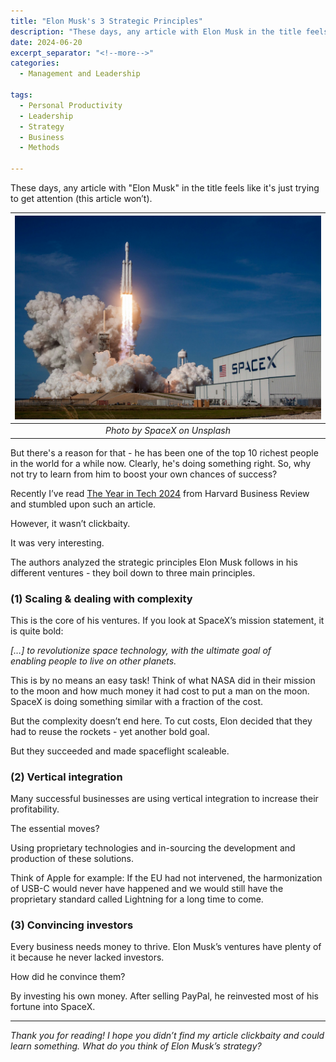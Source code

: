 ```yaml
---
title: "Elon Musk's 3 Strategic Principles"
description: "These days, any article with Elon Musk in the title feels like it's just trying to get attention (this article won’t). But there's a reason for that - he has been one of the top 10 richest people in the world for a while now. Clearly, he's doing something right. So, why not try to learn from him to boost your own chances of success?"
date: 2024-06-20
excerpt_separator: "<!--more-->"
categories:
  - Management and Leadership

tags:
  - Personal Productivity
  - Leadership
  - Strategy
  - Business
  - Methods

---
```


These days, any article with "Elon Musk" in the title feels like it's just trying to get attention (this article won’t).

| ![image](/assets/images/spacex-rocket-launch-unsplash.jpg) |
|:--:|
| *Photo by SpaceX on Unsplash* |

But there's a reason for that - he has been one of the top 10 richest people in the world for a while now. Clearly, he's doing something right. So, why not try to learn from him to boost your own chances of success?

Recently I’ve read [The Year in Tech 2024](https://www.google.com/search?q=the+year+in+tech+2024) from Harvard Business Review and stumbled upon such an article.

However, it wasn’t clickbaity.

It was very interesting.

The authors analyzed the strategic principles Elon Musk follows in his different ventures - they boil down to three main principles.

### (1) Scaling & dealing with complexity

This is the core of his ventures. If you look at SpaceX’s mission statement, it is quite bold:

*[…] to revolutionize space technology, with the ultimate goal of enabling people to live on other planets.*

This is by no means an easy task! Think of what NASA did in their mission to the moon and how much money it had cost to put a man on the moon. SpaceX is doing something similar with a fraction of the cost.

But the complexity doesn’t end here. To cut costs, Elon decided that they had to reuse the rockets - yet another bold goal.

But they succeeded and made spaceflight scaleable.

### (2) Vertical integration

Many successful businesses are using vertical integration to increase their profitability.

The essential moves?

Using proprietary technologies and in-sourcing the development and production of these solutions.

Think of Apple for example: If the EU had not intervened, the harmonization of USB-C would never have happened and we would still have the proprietary standard called Lightning for a long time to come.

### (3) Convincing investors

Every business needs money to thrive. Elon Musk’s ventures have plenty of it because he never lacked investors.

How did he convince them?

By investing his own money. After selling PayPal, he reinvested most of his fortune into SpaceX.

---

*Thank you for reading! I hope you didn’t find my article clickbaity and could learn something. What do you think of Elon Musk’s strategy?*